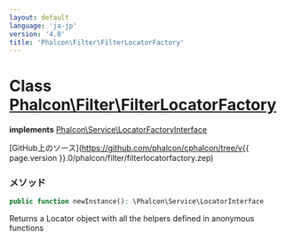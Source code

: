 ```yaml
---
layout: default
language: 'ja-jp'
version: '4.0'
title: 'Phalcon\Filter\FilterLocatorFactory'
---
```


# Class [Phalcon\Filter\FilterLocatorFactory](Phalcon_Filter_FilterLocatorFactory)

**implements** [Phalcon\Service\LocatorFactoryInterface](Phalcon_Service_LocatorFactoryInterface)

[GitHub上のソース](https://github.com/phalcon/cphalcon/tree/v{{ page.version }}.0/phalcon/filter/filterlocatorfactory.zep)

### メソッド

```php
public function newInstance(): \Phalcon\Service\LocatorInterface
```

Returns a Locator object with all the helpers defined in anonymous functions
